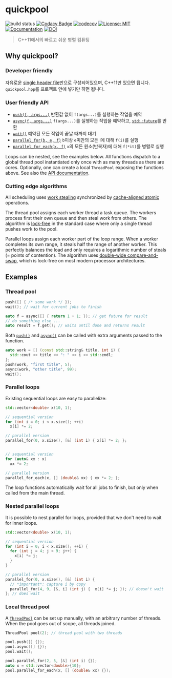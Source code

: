 # quickpool

![build status](https://github.com/tnagler/quickpool/actions/workflows/main.yml/badge.svg?branch=main)
[![Codacy Badge](https://app.codacy.com/project/badge/Grade/ed2deb06d4454ab3b488536426ec3066)](https://www.codacy.com/gh/tnagler/quickpool/dashboard?utm_source=github.com&amp;utm_medium=referral&amp;utm_content=tnagler/quickpool&amp;utm_campaign=Badge_Grade)
[![codecov](https://codecov.io/gh/tnagler/quickpool/branch/main/graph/badge.svg?token=ERPXZC8378)](https://codecov.io/gh/tnagler/quickpool)
[![License: MIT](https://img.shields.io/badge/License-MIT-yellow.svg)](https://opensource.org/licenses/MIT)
[![Documentation](https://img.shields.io/website/http/tnagler.github.io/quickpool.svg)](https://tnagler.github.io/quickpool/)
[![DOI](https://zenodo.org/badge/427536398.svg)](https://zenodo.org/badge/latestdoi/427536398)

> C++11에서의 빠르고 쉬운 병렬 컴퓨팅
## Why quickpool?

### Developer friendly

자유로운 [single header file](https://github.com/tnagler/quickpool/blob/parallel-for/quickpool.hpp)만으로 구성되어있으며,
C++11만 있으면 됩니다.
`quickpool.hpp`를 프로젝트 안에 넣기만 하면 됩니다.

### User friendly API

* [`push(f, args...)`](https://tnagler.github.io/quickpool/namespacequickpool.html#affc41895dab281715c271aca3649e830) 반환값 없이 `f(args...)`를 실행하는 작업을 예약
* [`async(f, args...)`](https://tnagler.github.io/quickpool/namespacequickpool.html#a10575809d24ead3716e312585f90a94a) `f(args...)`를 실행하는 작업을 예약하고, [`std::future`](https://en.cppreference.com/w/cpp/thread/future)를 반환
* [`wait()`](https://tnagler.github.io/quickpool/namespacequickpool.html#a086671a25cc4f207112bc82a00688301) 예약된 모든 작업이 끝날 때까지 대기
* [`parallel_for(b, e, f)`](https://tnagler.github.io/quickpool/namespacequickpool.html#aa72b140a64eabe34cd9302bab837c24c) `b`이상 `e`미만의 모든 i에 대해 `f(i)`를 실행
* [`parallel_for_each(x, f)`](https://tnagler.github.io/quickpool/namespacequickpool.html#aeb91fe18664b8d06523aba081174abe3) `x`의 모든 원소(반복자)에 대해 `f(*it)`를 병렬로 실행

Loops can be nested, see the examples below. All functions 
dispatch to a global thread pool instantiated only once with as 
many threads as there are cores. Optionally, one can create a local `ThreadPool`
exposing the functions above. See also the [API documentation](https://tnagler.github.io/quickpool/).

### Cutting edge algorithms

All scheduling uses [work stealing](https://en.wikipedia.org/wiki/Work_stealing) synchronized by [cache-aligned atomic](https://github.com/tnagler/aligned_atomic) operations.

The thread pool assigns each worker thread a task queue. The workers process 
first their own queue and then steal work from others. The algorithm is [lock-free](https://en.wikipedia.org/wiki/Non-blocking_algorithm)
in the standard case where only a single thread pushes work to the pool. 

Parallel loops assign each worker part of the loop range.
When a worker completes its own range, it steals half the range
of another worker. This perfectly balances the load and only requires a logarithmic number of steals (= points of contention). The algorithm uses 
[double-wide compare-and-swap](https://en.wikipedia.org/wiki/Compare-and-swap#Extensions), which is lock-free on most modern processor
architectures.

## Examples


### Thread pool

```cpp
push([] { /* some work */ });
wait(); // wait for current jobs to finish

auto f = async([] { return 1 + 1; }); // get future for result
// do something else ...
auto result = f.get(); // waits until done and returns result
```

Both [`push()`](https://tnagler.github.io/quickpool/namespacequickpool.html#affc41895dab281715c271aca3649e830)
and [`async()`](https://tnagler.github.io/quickpool/namespacequickpool.html#a10575809d24ead3716e312585f90a94a) 
can be called with extra arguments passed to the function.

```cpp
auto work = [] (const std::string& title, int i) { 
  std::cout << title << ": " << i << std::endl; 
};
push(work, "first title", 5);
async(work, "other title", 99);
wait();
```

### Parallel loops

Existing sequential loops are easy to parallelize:
```cpp
std::vector<double> x(10, 1);

// sequential version
for (int i = 0; i < x.size(); ++i) 
  x[i] *= 2;

// parallel version
parallel_for(0, x.size(), [&] (int i) { x[i] *= 2; };


// sequential version
for (auto& xx : x) 
  xx *= 2;

// parallel version
parallel_for_each(x, [] (double& xx) { xx *= 2; };
```
The loop functions automatically wait for all jobs to finish, but only when 
called from the main thread. 

### Nested parallel loops

It is possible to nest parallel for loops, provided that we don't need to wait
for inner loops.
```cpp
std::vector<double> x(10, 1);

// sequential version
for (int i = 0; i < x.size(); ++i) {
  for (int j = 4; j < 9; j++) {
    x[i] *= j;
  }
}

// parallel version
parallel_for(0, x.size(), [&] (int i) { 
  // *important*: capture i by copy
  parallel_for(4, 9, [&, i] (int j) {  x[i] *= j; }); // doesn't wait
}; // does wait
```

### Local thread pool

A [`ThreadPool`](https://tnagler.github.io/quickpool/classquickpool_1_1ThreadPool.html) 
can be set up manually, with an arbitrary number of threads. When the pool 
goes out of scope, all threads joined.

```cpp
ThreadPool pool(2); // thread pool with two threads

pool.push([] {});
pool.async([] {});
pool.wait();

pool.parallel_for(2, 5, [&] (int i) {});
auto x = std::vector<double>{10};
pool.parallel_for_each(x, [] (double& xx) {});
```
